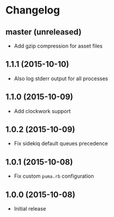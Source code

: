 # Changelog

## master (unreleased)

- Add gzip compression for asset files

## 1.1.1 (2015-10-10)

- Also log stderr output for all processes

## 1.1.0 (2015-10-09)

- Add clockwork support

## 1.0.2 (2015-10-09)

- Fix sidekiq default queues precedence

## 1.0.1 (2015-10-08)

- Fix custom `puma.rb` configuration

## 1.0.0 (2015-10-08)

- Initial release
